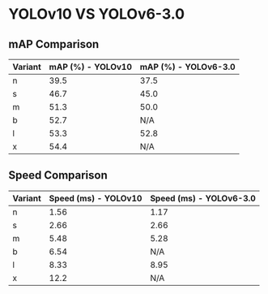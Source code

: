 ---
---
# YOLOv10 VS YOLOv6-3.0

## mAP Comparison

| Variant | mAP (%) - YOLOv10 | mAP (%) - YOLOv6-3.0 |
|---------|--------------------|--------------------|
| n | 39.5 | 37.5 |
| s | 46.7 | 45.0 |
| m | 51.3 | 50.0 |
| b | 52.7 | N/A |
| l | 53.3 | 52.8 |
| x | 54.4 | N/A |

## Speed Comparison

| Variant | Speed (ms) - YOLOv10 | Speed (ms) - YOLOv6-3.0 |
|---------|-----------------------|-----------------------|
| n | 1.56 | 1.17 |
| s | 2.66 | 2.66 |
| m | 5.48 | 5.28 |
| b | 6.54 | N/A |
| l | 8.33 | 8.95 |
| x | 12.2 | N/A |
